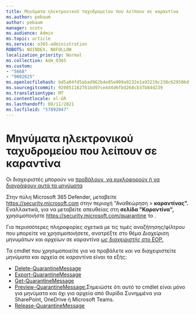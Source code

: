 ```yaml
---
title: Μηνύματα ηλεκτρονικού ταχυδρομείου που λείπουν σε καραντίνα
ms.author: pebaum
author: pebaum
manager: scotv
ms.audience: Admin
ms.topic: article
ms.service: o365-administration
ROBOTS: NOINDEX, NOFOLLOW
localization_priority: Normal
ms.collection: Adm_O365
ms.custom:
- "5668"
- "9002625"
ms.openlocfilehash: bd5a04fd5abad962b4e85e009a9232e1a93219c238c629506df5cfb034453df2
ms.sourcegitcommit: 920051182781bd97ce4d4d6fbd268cb37b84d239
ms.translationtype: MT
ms.contentlocale: el-GR
ms.lasthandoff: 08/11/2021
ms.locfileid: "57892047"
---
```

# <a name="missing-emails-in-quarantine"></a>Μηνύματα ηλεκτρονικού ταχυδρομείου που λείπουν σε καραντίνα

Οι διαχειριστές μπορούν να [προβάλουν, να κυκλοφορούν ή να διαγράψουν αυτά τα μηνύματα](https://docs.microsoft.com/microsoft-365/security/office-365-security/manage-quarantined-messages-and-files)

Στην πύλη Microsoft 365 Defender, μεταβείτε <https://security.microsoft.com> στην περιοχή "Αναθεώρηση  \> **καραντίνας".** Εναλλακτικά, για να μεταβείτε απευθείας στη **σελίδα "Καραντίνα",** χρησιμοποιήστε <https://security.microsoft.com/quarantine> το .  

Για περισσότερες πληροφορίες σχετικά με τις τιμές αναζήτησης/φίλτρου που μπορείτε να χρησιμοποιήσετε, ανατρέξτε στο θέμα Διαχείριση μηνυμάτων και αρχείων σε καραντίνα [ως διαχειριστής στο EOP.](https://docs.microsoft.com/microsoft-365/security/office-365-security/manage-quarantined-messages-and-files)

Τα cmdlet που χρησιμοποιείτε για να προβάλετε και να διαχειριστείτε μηνύματα και αρχεία σε καραντίνα είναι τα εξής:

- [Delete-QuarantineMessage](https://docs.microsoft.com/powershell/module/exchange/delete-quarantinemessage)
- [Export-QuarantineMessage](https://docs.microsoft.com/powershell/module/exchange/export-quarantinemessage)
- [Get-QuarantineMessage](https://docs.microsoft.com/powershell/module/exchange/get-quarantinemessage)
- [Preview-QuarantineMessage:](https://docs.microsoft.com/powershell/module/exchange/preview-quarantinemessage)Σημειώστε ότι αυτό το cmdlet είναι μόνο για μηνύματα και όχι για αρχεία από Θυρίδα Συνημμένα για SharePoint, OneDrive ή Microsoft Teams.
- [Release-QuarantineMessage](https://docs.microsoft.com/powershell/module/exchange/release-quarantinemessage)
